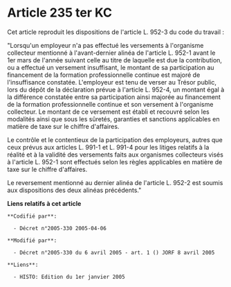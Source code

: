 # Article 235 ter KC

Cet article reproduit les dispositions de l'article L. 952-3 du code du travail :

"Lorsqu'un employeur n'a pas effectué les versements à l'organisme collecteur mentionné à l'avant-dernier alinéa de l'article
L. 952-1 avant le 1er mars de l'année suivant celle au titre de laquelle est due la contribution, ou a effectué un versement
insuffisant, le montant de sa participation au financement de la formation professionnelle continue est majoré de
l'insuffisance constatée. L'employeur est tenu de verser au Trésor public, lors du dépôt de la déclaration prévue à l'article
L. 952-4, un montant égal à la différence constatée entre sa participation ainsi majorée au financement de la formation
professionnelle continue et son versement à l'organisme collecteur. Le montant de ce versement est établi et recouvré selon
les modalités ainsi que sous les sûretés, garanties et sanctions applicables en matière de taxe sur le chiffre d'affaires.

Le contrôle et le contentieux de la participation des employeurs, autres que ceux prévus aux articles L. 991-1 et L. 991-4
pour les litiges relatifs à la réalité et à la validité des versements faits aux organismes collecteurs visés à l'article L.
952-1 sont effectués selon les règles applicables en matière de taxe sur le chiffre d'affaires.

Le reversement mentionné au dernier alinéa de l'article L. 952-2 est soumis aux dispositions des deux alinéas précédents."

**Liens relatifs à cet article**

	**Codifié par**:

	  - Décret n°2005-330 2005-04-06

	**Modifié par**:

	  - Décret n°2005-330 du 6 avril 2005 - art. 1 () JORF 8 avril 2005

	**Liens**:

	  - HISTO: Edition du 1er janvier 2005
